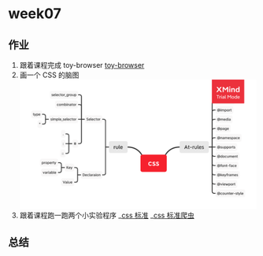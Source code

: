 # week07

## 作业

1. 跟着课程完成 toy-browser
   [toy-browser](./toy-browser)
2. 画一个 CSS 的脑图
   ![css脑图](./css.png)
3. 跟着课程跑一跑两个小实验程序
   _[css 标准](./css-standards.js)
   _[css 标准爬虫](./css-crawler.js)

## 总结
